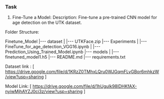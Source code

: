 ### Task

1. Fine-Tune a Model: Description: Fine-tune a pre-trained CNN model for age detection on the UTK dataset. 

Folder Structure:

Finetune_Model
|--- dataset
|     |--- UTKFace.zip
|--- Experiments
|     |--- FineTune_for_age_detection_VGG16.ipynb
|     |--- Prediction_Using_Trained_Model.ipynb
|--- models
|     |--- finetuned_model1.h5
|--- README.md
|--- requirements.txt

Dataset link : [ https://drive.google.com/file/d/1KRzZ0TMhxLQru0WJGqmFLyGBor6mhkzW/view?usp=sharing ]

Model Link: [ https://drive.google.com/file/d/1hUgulk98lDHKfAX-nyiwMjhAYZJ0ci3z/view?usp=sharing ]
